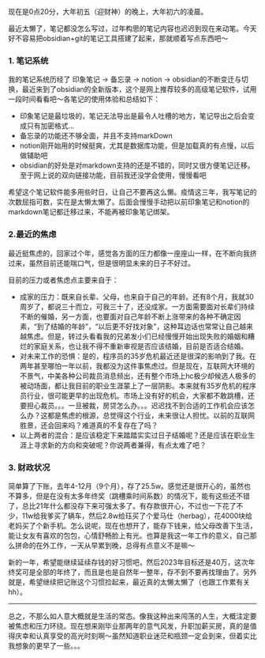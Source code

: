 现在是0点20分，大年初五（迎财神）的晚上，大年初六的凌晨。

最近太懒了，笔记都没怎么写过，过年构思的笔记内容也迟迟到现在来动笔。今天好不容易把obsidian+git的笔记工具搭建了起来，那就顺着写点东西吧～

### 1. 笔记系统

我的笔记系统历经了 印象笔记 -> 备忘录 -> notion -> obsidian的不断变迁与切换，最近来到了obsidian的全新版本，这个是网上推荐较多的高级笔记软件，试用一段时间看看吧～各笔记的使用体验和总结如下：
- 印象笔记是最垃圾的，笔记无法导出是最令人吐槽的地方，笔记导出之后会变成只有加密格式...
- 备忘录的功能还不够全面，并且不支持markDown
- notion刚开始用的时候挺爽，尤其是数据库功能，但是加载真的有点慢，以后做辅助吧
- obsidian的好处是对markdown支持的还是不错的，同时又很方便笔记迁移。至于网上说的双向链接功能，目前我还没学会使用，慢慢看吧

希望这个笔记软件能多用些时日，让自己不要再这么懒。疫情这三年，我写笔记的次数屈指可数，实在是太懒太懒了。后面会慢慢手动把以前印象笔记和notion的markdown笔记都迁移过来，不能再被印象笔记绑架。

### 2.最近的焦虑

最近挺焦虑的，回家过个年，感觉各方面的压力都像一座座山一样，在不断向我挤过来，虽然目前还能喘口气，但是很明显未来的日子不好过。

目前的压力或者焦虑点主要来自于：

- 成家的压力：既来自长辈、父母，也来自于自己的年龄。还有8个月，我就30周岁了，都说三十而立，可我三十了，还没成家。一方面需要面对长辈们持续不断的催婚，另一方面，也要面对自己年龄不断上涨带来的各种不确定因素，“到了结婚的年龄”，“以后更不好找对象”，这种耳边话也常常让自己越来越焦虑。但是，转过头看看我的兄弟发小们已经慢慢开始出现失败的婚姻和糟烂的家庭关系，也让我不得不重新审视是否应该结婚，目前是否适合结婚。
- 对未来工作的恐惧：是的，程序员的35岁危机最近还是很深的影响到了我。在两年甚至哪怕一年以前，我都没为这件事焦虑过。但是现在，互联网大环境的不景气，中美各种公司裁员消息频出，还有整个市场上hc极少却候选人极多的被动场面，都让我目前的职业生涯蒙上了一层阴影。本来就有35岁危机的程序员行业，很可能更早的出现危机。市场上没有好的机会，大家都不敢跳槽，还要担心裁员。。。一旦被裁，房贷怎么办。。。迟迟找不到合适的工作机会应该怎么办？这都是焦虑的根源，总觉得这个行业，未来很让人担忧。以前的互联网胜景，还会回来吗？难道真的不复存在了吗？
- 以上两者的混合：是应该稳定下来踏踏实实过日子结婚呢？还是应该在职业生涯上寻求新的方向和突破呢？你说两者兼得，有点太难了吧？

### 3. 财政状况

简单算了下账，去年4-12月（9个月），存了25.5w。感觉还是很开心的，虽然也不算多，但是在没有太多年终奖（跳槽乘时间系数）的情况下，能有这些还不错了，总比21年什么都没存下来可强太多了。有存款很开心，不过也一下花了不少，11w给我爹买了辆车，然后2.8w给珏买了个爱马仕（herbag），花4000块给老妈买了个新手机。怎么说呢，现在也想开了，能存下钱来，给父母改善下生活，能让女友有喜欢的包包，心情舒畅脸上有光。也算是我这一年工作的意义，自己那么拼命的在外工作，一天从早累到晚，总得有点意义不是嘛～

新的一年，希望能继续延续存钱的好习惯吧，然后2023年目标还是40万，这次年终奖可是全部的年终了，而且是也是自然年一整年，存不到不要再找理由了。另外就是，希望继续把记账这个习惯捡起来，最近真的太懒太懒了（也跟工作累有关hh）。

--- 
总之，不那么如人意大概就是生活的常态。像我这种出来闯荡的人生，大概注定要被焦虑和压力环绕。现在想来刚毕业那两年的意气风发，升职加薪买房，真的是值得庆幸和认真享受的高光时刻啊～虽然知道职业迷茫和瓶颈一定会到来，但着实比我想象的更早了一些。。。